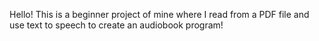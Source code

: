 Hello! 
This is a beginner project of mine where I read from a PDF file and use text to speech to create
an audiobook program!
